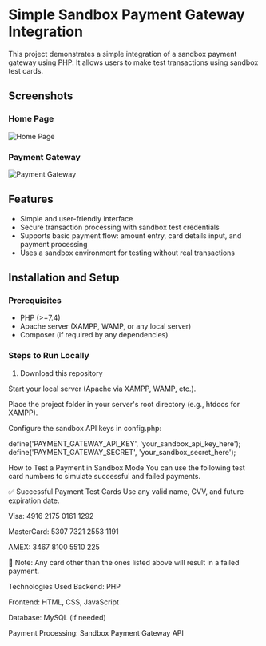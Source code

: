# Simple Sandbox Payment Gateway Integration

This project demonstrates a simple integration of a sandbox payment gateway using PHP. It allows users to make test transactions using sandbox test cards.

## Screenshots

### Home Page
![Home Page](picture1.png)

### Payment Gateway
![Payment Gateway](picture2.png)

## Features
- Simple and user-friendly interface
- Secure transaction processing with sandbox test credentials
- Supports basic payment flow: amount entry, card details input, and payment processing
- Uses a sandbox environment for testing without real transactions

## Installation and Setup

### Prerequisites
- PHP (>=7.4)
- Apache server (XAMPP, WAMP, or any local server)
- Composer (if required by any dependencies)

### Steps to Run Locally
1. Download this repository

Start your local server (Apache via XAMPP, WAMP, etc.).

Place the project folder in your server's root directory (e.g., htdocs for XAMPP).

Configure the sandbox API keys in config.php:

define('PAYMENT_GATEWAY_API_KEY', 'your_sandbox_api_key_here');
define('PAYMENT_GATEWAY_SECRET', 'your_sandbox_secret_here');

How to Test a Payment in Sandbox Mode
You can use the following test card numbers to simulate successful and failed payments.

✅ Successful Payment Test Cards
Use any valid name, CVV, and future expiration date.

Visa: 4916 2175 0161 1292

MasterCard: 5307 7321 2553 1191

AMEX: 3467 8100 5510 225

📌 Note: Any card other than the ones listed above will result in a failed payment.

Technologies Used
Backend: PHP

Frontend: HTML, CSS, JavaScript

Database: MySQL (if needed)

Payment Processing: Sandbox Payment Gateway API
